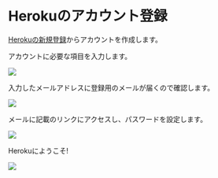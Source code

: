 # Herokuのアカウント登録

[Herokuの新規登録](https://signup.heroku.com/jp)からアカウントを作成します。

アカウントに必要な項目を入力します。

![](https://lh3.googleusercontent.com/Wa1OrwezKqGADEq-TC1ErAMWRKfrKxr1FWqLXuwPyn2GiKQlIbvmA6tCbsPGA0NWwEwKePo2_574LPl7fdwX89mDE8gltPCBRPFQ24GSdpI4tXQsDU5mfk1o1oqMWrmZPxCOJkm64g=w1280)

入力したメールアドレスに登録用のメールが届くので確認します。

![](https://lh3.googleusercontent.com/c4IrmzaCjk-SuJ4w9t_7esDEdOT1CGj7gLcWPBZxswSbbmvGyOgPz2rUzPlpkyGqGncId9bMHqDl0hya99s3QbEuWbi9CFMpP04A9Vi8txzdzhNpJxI0o2nxEY9SIcIWVmc1Ncqjrw=w1280)

メールに記載のリンクにアクセスし、パスワードを設定します。

![](https://lh3.googleusercontent.com/oGniSBYOCGH3Zb56034x_tzQTGWuZF_81PkEEX68Xk5TCHYs_LmyyS0uZAgkBr5RHdZZVSpbxsZWlgyXeqfEp5NTFb4Ry3EV4I-Wxp07TK-9kpvmtuWLYddkJx4mPmEfuj283RZtJA=w1280)

Herokuにようこそ!

![](https://lh3.googleusercontent.com/klQnC0-tt3v_lcSGRSa_S6L1PvOxLl_e-BGhL75Lmi0Tei-zqJMtvab1GfcdhuwNqUcOqPjvsWUtzQLNMK_cGSrznFmLtFemCLfUnAQRHoKqdvpIsyshwDi7plwfGHM1y8R0gTyy-Q=w1280)
